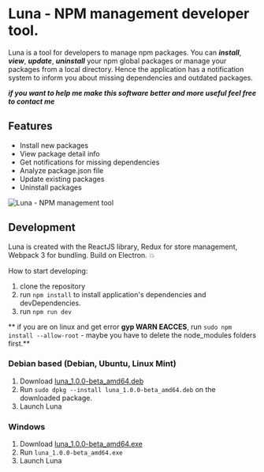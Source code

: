 # Luna - NPM management developer tool.

Luna is a tool for developers to manage npm packages.
You can ***install***, ***view***, ***update***, ***uninstall*** your npm global packages or manage your packages from a local directory. Hence the application has a notification system to inform you about missing dependencies and outdated packages.

***if you want to help me make this software better and more useful feel free to contact me*** 

## Features

- Install new packages
- View package detail info
- Get notifications for missing dependencies
- Analyze package.json file
- Update existing packages
- Uninstall packages

![Luna - NPM management tool](http://104.236.58.95/media/luna-1.0.0-beta.png)

## Development ##

Luna is created with the ReactJS library, Redux for store management, Webpack 3 for bundling. Build on Electron.
:boom:

How to start developing:

1. clone the repository
2. run `npm install` to install application's dependencies and devDependencies. 
3. run `npm run dev`

** if you are on linux and get error **gyp WARN EACCES**, run `sudo npm install --allow-root` - maybe you have to delete the node_modules folders first.**

### Debian based (Debian, Ubuntu, Linux Mint)

1. Download [luna_1.0.0-beta_amd64.deb](http://104.236.58.95/luna/releases/latest/luna_1.0.0-beta_amd64.deb)
2. Run `sudo dpkg --install luna_1.0.0-beta_amd64.deb` on the downloaded package.
3. Launch Luna

### Windows

1. Download [luna_1.0.0-beta_amd64.exe](http://104.236.58.95/luna/releases/latest/luna_1.0.0-beta_amd64.exe)
2. Run `luna_1.0.0-beta_amd64.exe`
3. Launch Luna

